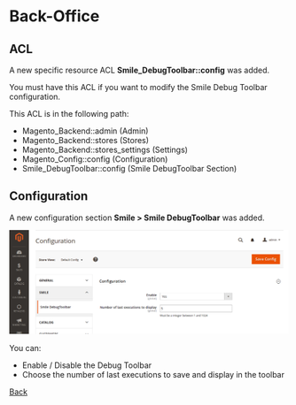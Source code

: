 # Back-Office

## ACL

A new specific resource ACL **Smile_DebugToolbar::config** was added.

You must have this ACL if you want to modify the Smile Debug Toolbar configuration.

This ACL is in the following path:

* Magento_Backend::admin (Admin)
* Magento_Backend::stores (Stores)
* Magento_Backend::stores_settings (Settings)
* Magento_Config::config (Configuration)
* Smile_DebugToolbar::config (Smile DebugToolbar Section)

## Configuration

A new configuration section **Smile > Smile DebugToolbar** was added.

![configuration](images/screenshot-back-configuration.png)

You can:

* Enable / Disable the Debug Toolbar
* Choose the number of last executions to save and display in the toolbar

[Back](../README.md)
